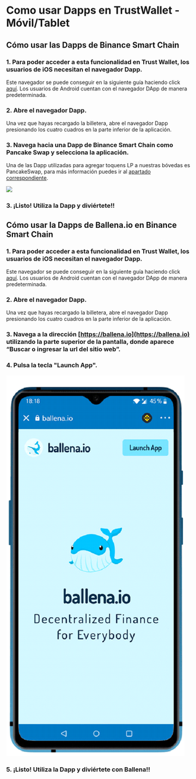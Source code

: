 # Como usar Dapps en TrustWallet - Móvil/Tablet

## Cómo usar las Dapps de Binance Smart Chain

### 1. Para poder acceder a esta funcionalidad en Trust Wallet, los usuarios de iOS necesitan el navegador Dapp.

Este navegador se puede conseguir en la siguiente guía haciendo click [aquí](https://community.trustwallet.com/t/how-to-use-the-dapp-browser-on-ios/69390?ref=JLI1VBLA&utm_source=TrustTwitter&utm_medium=TrustSocial&utm_campaign=TrustSocial). Los usuarios de Android cuentan con el navegador DApp de manera predeterminada.

### 2. Abre el navegador Dapp.

Una vez que hayas recargado la billetera, abre el navegador Dapp presionando los cuatro cuadros en la parte inferior de la aplicación.

### 3. Navega hacia una Dapp de Binance Smart Chain como Pancake Swap y selecciona la aplicación.

Una de las Dapp utilizadas para agregar toquens LP a nuestras bóvedas es PancakeSwap, para más información puedes ir al [apartado correspondiente](como-participar-en-una-ballevault-movil-tablet/anadir-liquidez-a-una-lp-movil-tablet.md).



![](https://user-images.githubusercontent.com/79335891/108876365-6e716400-75fe-11eb-8d5a-40e7c72501cf.png)



### 3. ¡Listo! Utiliza la Dapp y diviértete!!

## Cómo usar la Dapps de Ballena.io en Binance Smart Chain

### 1. Para poder acceder a esta funcionalidad en Trust Wallet, los usuarios de iOS necesitan el navegador Dapp.

Este navegador se puede conseguir en la siguiente guía haciendo click [aquí](https://community.trustwallet.com/t/how-to-use-the-dapp-browser-on-ios/69390?ref=JLI1VBLA&utm_source=TrustTwitter&utm_medium=TrustSocial&utm_campaign=TrustSocial). Los usuarios de Android cuentan con el navegador DApp de manera predeterminada.

### 2. Abre el navegador Dapp.

Una vez que hayas recargado la billetera, abre el navegador Dapp presionando los cuatro cuadros en la parte inferior de la aplicación.

### 3. Navega a la dirección [https://ballena.io](https://ballena.io) utilizando la parte superior de la pantalla, donde aparece “Buscar o ingresar la url del sitio web”.

### 4. Pulsa la tecla "Launch App".



![](../../.gitbook/assets/21%20%281%29.png)



### 5. ¡Listo! Utiliza la Dapp y diviértete con Ballena!!

